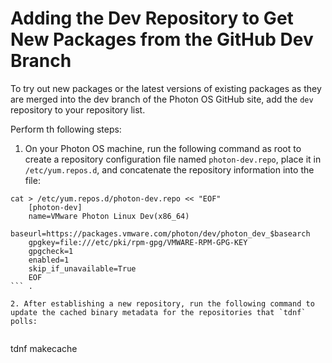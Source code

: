 # Adding the Dev Repository to Get New Packages from the GitHub Dev Branch

To try out new packages or the latest versions of existing packages as they are merged into the dev branch of the Photon OS GitHub site, add the `dev` repository to your repository list.

Perform th following steps:

1. On your Photon OS machine, run the following command as root to create a repository configuration file named `photon-dev.repo`, place it in `/etc/yum.repos.d`, and concatenate the repository information into the file: 
```
cat > /etc/yum.repos.d/photon-dev.repo << "EOF" 
    [photon-dev]
    name=VMware Photon Linux Dev(x86_64)
    baseurl=https://packages.vmware.com/photon/dev/photon_dev_$basearch
    gpgkey=file:///etc/pki/rpm-gpg/VMWARE-RPM-GPG-KEY
    gpgcheck=1
    enabled=1
    skip_if_unavailable=True
    EOF
``` . 

2. After establishing a new repository, run the following command to update the cached binary metadata for the repositories that `tdnf` polls: 
    
```
tdnf makecache
```

